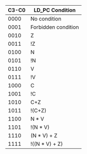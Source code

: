 | C3-C0 | LD_PC Condition     |
|-------|---------------------|
| 0000  | No condition        |
| 0001  | Forbidden condition |
| 0010  | Z |
| 0011  | !Z |
| 0100  | N |
| 0101  | !N |
| 0110  | V |
| 0111  | !V |
| 1000  | C |
| 1001  | !C |
| 1010  | C+Z |
| 1011  | !(C+Z) |
| 1100  | N * V |
| 1101  | !(N * V) |
| 1110  | (N * V) + Z |
| 1111  | !((N * V) + Z) |